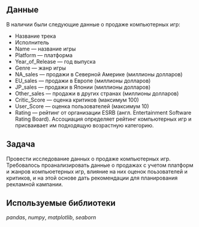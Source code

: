 
 ## Данные

В наличии были следующие данные о продаже компьютерных игр:
- Название трека
- Исполнитель
- Name — название игры
- Platform — платформа
- Year_of_Release — год выпуска
- Genre — жанр игры
- NA_sales — продажи в Северной Америке (миллионы долларов)
- EU_sales — продажи в Европе (миллионы долларов)
- JP_sales — продажи в Японии (миллионы долларов)
- Other_sales — продажи в других странах (миллионы долларов)
- Critic_Score — оценка критиков (максимум 100)
- User_Score — оценка пользователей (максимум 10)
-  Rating — рейтинг от организации ESRB (англ. Entertainment Software Rating Board). Ассоциация
определяет рейтинг компьютерных игр и присваивает им подходящую возрастную категорию.

## Задача

Провести  исследование данных о продаже компьютерных игр. Требовалось
проанализировать данные о продажах с учетом платформ и жанров компьюетерных игр, влияние на
них оценок поьзователей и критиков, и на этой основе дать рекомендации для планирования
рекламной кампании. 

## Используемые библиотеки
*pandas*, *numpy*,  *matplotlib*, *seaborn* 
